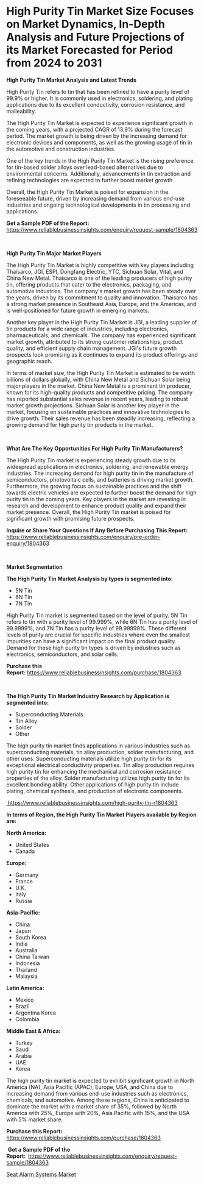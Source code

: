 <p><h1>High Purity Tin Market Size Focuses on Market Dynamics, In-Depth Analysis and Future Projections of its Market Forecasted for Period from 2024 to 2031</h1></p><p><strong>High Purity Tin Market Analysis and Latest Trends</strong></p>
<p><p>High Purity Tin refers to tin that has been refined to have a purity level of 99.9% or higher. It is commonly used in electronics, soldering, and plating applications due to its excellent conductivity, corrosion resistance, and malleability.</p><p>The High Purity Tin Market is expected to experience significant growth in the coming years, with a projected CAGR of 13.9% during the forecast period. The market growth is being driven by the increasing demand for electronic devices and components, as well as the growing usage of tin in the automotive and construction industries.</p><p>One of the key trends in the High Purity Tin Market is the rising preference for tin-based solder alloys over lead-based alternatives due to environmental concerns. Additionally, advancements in tin extraction and refining technologies are expected to further boost market growth.</p><p>Overall, the High Purity Tin Market is poised for expansion in the foreseeable future, driven by increasing demand from various end-use industries and ongoing technological developments in tin processing and applications.</p></p>
<p><strong>Get a Sample PDF of the Report:&nbsp;</strong> <a href="https://www.reliablebusinessinsights.com/enquiry/request-sample/1804363">https://www.reliablebusinessinsights.com/enquiry/request-sample/1804363</a></p>
<p>&nbsp;</p>
<p><strong>High Purity Tin Major Market Players</strong></p>
<p><p>The High Purity Tin Market is highly competitive with key players including Thaisarco, JGI, ESPI, Dongfang Electric, YTC, Sichuan Solar, Vital, and China New Metal. Thaisarco is one of the leading producers of high purity tin, offering products that cater to the electronics, packaging, and automotive industries. The company's market growth has been steady over the years, driven by its commitment to quality and innovation. Thaisarco has a strong market presence in Southeast Asia, Europe, and the Americas, and is well-positioned for future growth in emerging markets.</p><p>Another key player in the High Purity Tin Market is JGI, a leading supplier of tin products for a wide range of industries, including electronics, pharmaceuticals, and chemicals. The company has experienced significant market growth, attributed to its strong customer relationships, product quality, and efficient supply chain management. JGI's future growth prospects look promising as it continues to expand its product offerings and geographic reach.</p><p>In terms of market size, the High Purity Tin Market is estimated to be worth billions of dollars globally, with China New Metal and Sichuan Solar being major players in the market. China New Metal is a prominent tin producer, known for its high-quality products and competitive pricing. The company has reported substantial sales revenue in recent years, leading to robust market growth projections. Sichuan Solar is another key player in the market, focusing on sustainable practices and innovative technologies to drive growth. Their sales revenue has been steadily increasing, reflecting a growing demand for high purity tin products in the market.</p></p>
<p>&nbsp;</p>
<p><strong>What Are The Key Opportunities For High Purity Tin Manufacturers?</strong></p>
<p><p>The High Purity Tin market is experiencing steady growth due to its widespread applications in electronics, soldering, and renewable energy industries. The increasing demand for high purity tin in the manufacture of semiconductors, photovoltaic cells, and batteries is driving market growth. Furthermore, the growing focus on sustainable practices and the shift towards electric vehicles are expected to further boost the demand for high purity tin in the coming years. Key players in the market are investing in research and development to enhance product quality and expand their market presence. Overall, the High Purity Tin market is poised for significant growth with promising future prospects.</p></p>
<p><strong>Inquire or Share Your Questions If Any Before Purchasing This Report:</strong> <a href="https://www.reliablebusinessinsights.com/enquiry/pre-order-enquiry/1804363">https://www.reliablebusinessinsights.com/enquiry/pre-order-enquiry/1804363</a></p>
<p>&nbsp;</p>
<p><strong>Market Segmentation</strong></p>
<p><strong>The High Purity Tin Market Analysis by types is segmented into:</strong></p>
<p><ul><li>5N Tin</li><li>6N Tin</li><li>7N Tin</li></ul></p>
<p><p>High Purity Tin market is segmented based on the level of purity. 5N Tin refers to tin with a purity level of 99.999%, while 6N Tin has a purity level of 99.9999%, and 7N Tin has a purity level of 99.99999%. These different levels of purity are crucial for specific industries where even the smallest impurities can have a significant impact on the final product quality. Demand for these high purity tin types is driven by industries such as electronics, semiconductors, and solar cells.</p></p>
<p><strong>Purchase this Report:&nbsp;</strong><a href="https://www.reliablebusinessinsights.com/purchase/1804363">https://www.reliablebusinessinsights.com/purchase/1804363</a></p>
<p>&nbsp;</p>
<p><strong>The High Purity Tin Market Industry Research by Application is segmented into:</strong></p>
<p><ul><li>Superconducting Materials</li><li>Tin Alloy</li><li>Solder</li><li>Other</li></ul></p>
<p><p>The high purity tin market finds applications in various industries such as superconducting materials, tin alloy production, solder manufacturing, and other uses. Superconducting materials utilize high purity tin for its exceptional electrical conductivity properties. Tin alloy production requires high purity tin for enhancing the mechanical and corrosion resistance properties of the alloy. Solder manufacturing utilizes high purity tin for its excellent bonding ability. Other applications of high purity tin include plating, chemical synthesis, and production of electronic components.</p></p>
<p><a href="https://www.reliablebusinessinsights.com/high-purity-tin-r1804363">&nbsp;https://www.reliablebusinessinsights.com/high-purity-tin-r1804363</a></p>
<p><strong>In terms of Region, the High Purity Tin Market Players available by Region are:</strong></p>
<p>
    <p> <strong> North America: </strong>
        <ul>
            <li>United States</li>
            <li>Canada</li>
        </ul>
        </p> 
    <p> <strong> Europe: </strong>
        <ul>
            <li>Germany</li>
            <li>France</li>
            <li>U.K.</li>
            <li>Italy</li>
            <li>Russia</li>
        </ul>
        </p> 
    <p> <strong> Asia-Pacific: </strong>
        <ul>
            <li>China</li>
            <li>Japan</li>
            <li>South Korea</li>
            <li>India</li>
            <li>Australia</li>
            <li>China Taiwan</li>
            <li>Indonesia</li>
            <li>Thailand</li>
            <li>Malaysia</li>
        </ul>
        </p> 
    <p> <strong> Latin America: </strong>
        <ul>
            <li>Mexico</li>
            <li>Brazil</li>
            <li>Argentina Korea</li>
            <li>Colombia</li>
        </ul>
        </p> 
    <p> <strong> Middle East & Africa: </strong>
        <ul>
            <li>Turkey</li>
            <li>Saudi</li>
            <li>Arabia</li>
            <li>UAE</li>
            <li>Korea</li>
        </ul>
    </p>
    </p>
<p><p>The high purity tin market is expected to exhibit significant growth in North America (NA), Asia Pacific (APAC), Europe, USA, and China due to increasing demand from various end-use industries such as electronics, chemicals, and automotive. Among these regions, China is anticipated to dominate the market with a market share of 35%, followed by North America with 25%, Europe with 20%, Asia Pacific with 15%, and the USA with 5% market share.</p></p>
<p><strong>Purchase this Report: </strong><a href="https://www.reliablebusinessinsights.com/purchase/1804363">https://www.reliablebusinessinsights.com/purchase/1804363</a></p>
<p>&nbsp;<strong>Get a Sample PDF of the Report:&nbsp;&nbsp;</strong><a href="https://www.reliablebusinessinsights.com/enquiry/request-sample/1804363">https://www.reliablebusinessinsights.com/enquiry/request-sample/1804363</a></p>
<p><strong></strong></p>
<p><p><a href="https://github.com/troySchroederhs/Market-Research-Report-List-1/blob/main/seat-alarm-systems-market.md">Seat Alarm Systems Market</a></p></p>